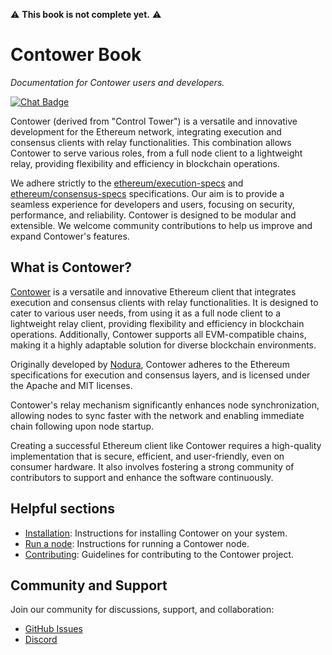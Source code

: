 ⚠️ **This book is not complete yet.** ⚠️

# Contower Book

_Documentation for Contower users and developers._

[![Chat Badge]][Chat Link]

Contower (derived from "Control Tower") is a versatile and innovative development for the Ethereum network, integrating execution and consensus clients with relay functionalities. This combination allows Contower to serve various roles, from a full node client to a lightweight relay, providing flexibility and efficiency in blockchain operations.

We adhere strictly to the [ethereum/execution-specs](https://github.com/ethereum/execution-specs/) and [ethereum/consensus-specs](https://github.com/ethereum/consensus-specs/) specifications. Our aim is to provide a seamless experience for developers and users, focusing on security, performance, and reliability. Contower is designed to be modular and extensible. We welcome community contributions to help us improve and expand Contower's features.

## What is Contower?

[Contower](https://github.com/nodura/contower) is a versatile and innovative Ethereum client that integrates execution and consensus clients with relay functionalities. It is designed to cater to various user needs, from using it as a full node client to a lightweight relay client, providing flexibility and efficiency in blockchain operations. Additionally, Contower supports all EVM-compatible chains, making it a highly adaptable solution for diverse blockchain environments.

Originally developed by [Nodura](https://github.com/nodura), Contower adheres to the Ethereum specifications for execution and consensus layers, and is licensed under the Apache and MIT licenses.

Contower's relay mechanism significantly enhances node synchronization, allowing nodes to sync faster with the network and enabling immediate chain following upon node startup.

Creating a successful Ethereum client like Contower requires a high-quality implementation that is secure, efficient, and user-friendly, even on consumer hardware. It also involves fostering a strong community of contributors to support and enhance the software continuously.

## Helpful sections

-   [Installation](./installation/installation.md): Instructions for installing Contower on your system.
-   [Run a node](./run-a-node/run-a-node.md): Instructions for running a Contower node.
-   [Contributing](./contributing/contributing.md): Guidelines for contributing to the Contower project.

## Community and Support

Join our community for discussions, support, and collaboration:

-   [GitHub Issues](https://github.com/nodura/contower/issues)
-   [Discord](https://discord.gg/vHWpWsjCqx)

[Chat Badge]: https://img.shields.io/discord/1174374333062316032?logo=discord
[Chat Link]: https://discord.gg/vHWpWsjCqx
